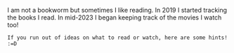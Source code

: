 I am not a bookworm but sometimes I like reading. In 2019 I started tracking the books I read. In mid-2023 I began keeping track of the movies I watch too!

`If you run out of ideas on what to read or watch, here are some hints! :=D`